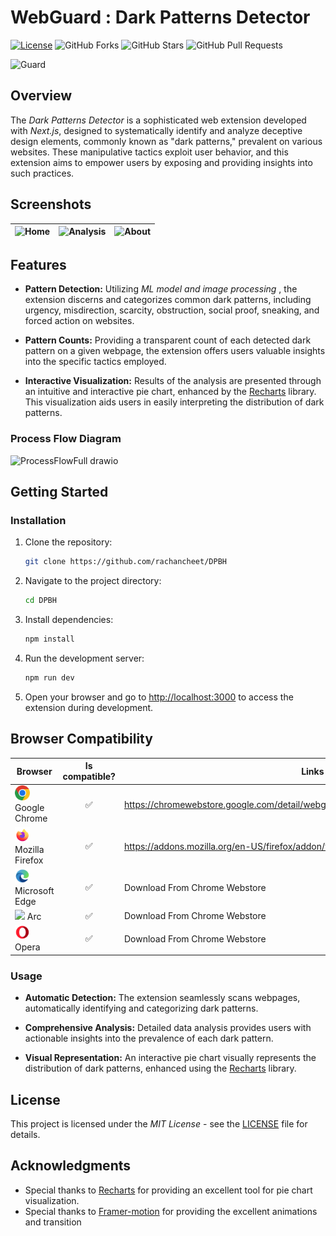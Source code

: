 # WebGuard : Dark Patterns Detector

[![License](https://img.shields.io/badge/License-MIT-blue.svg)](LICENSE)
![GitHub Forks](https://img.shields.io/github/forks/zubairmh/dpbh-web?style=social)
![GitHub Stars](https://img.shields.io/github/stars/zubairmh/dpbh-web?style=social)
![GitHub Pull Requests](https://img.shields.io/github/issues-pr/zubairmh/dpbh-web?style=social)

![Guard](https://github.com/zubairmh/dpbh-web/assets/113838495/b591ea7a-e2b6-4cf3-a692-d814c3778d93)

## Overview

The _Dark Patterns Detector_ is a sophisticated web extension developed with _Next.js_, designed to systematically identify and analyze deceptive design elements, commonly known as "dark patterns," prevalent on various websites. These manipulative tactics exploit user behavior, and this extension aims to empower users by exposing and providing insights into such practices.


## Screenshots



| ![Home](https://github.com/rachancheet/DPBH/assets/55895940/f3d6cc15-f315-4fa4-95eb-8e5489a13d97) | ![Analysis](https://github.com/rachancheet/DPBH/assets/55895940/9384435f-500c-4747-bbb8-96ceff325193) | ![About](https://github.com/rachancheet/DPBH/assets/55895940/20d6e2bb-87ef-44f4-bb33-d944a71b98ef) |
| :-------------------------------------------------------------------------------------------------: | :-----------------------------------------------------------------------------------------------------: | :--------------------------------------------------------------------------------------------------: |


## Features

- **Pattern Detection:** Utilizing _ML model and image processing_ , the extension discerns and categorizes common dark patterns, including urgency, misdirection, scarcity, obstruction, social proof, sneaking, and forced action on websites.

- **Pattern Counts:** Providing a transparent count of each detected dark pattern on a given webpage, the extension offers users valuable insights into the specific tactics employed.

- **Interactive Visualization:** Results of the analysis are presented through an intuitive and interactive pie chart, enhanced by the [Recharts](https://recharts.org/) library. This visualization aids users in easily interpreting the distribution of dark patterns.

### Process Flow Diagram

![ProcessFlowFull drawio](https://github.com/zubairmh/dpbh-web/assets/113838495/3c09c4b6-d221-4dc8-8915-5519ee67fcf3)



## Getting Started

### Installation

1. Clone the repository:

   ```bash
   git clone https://github.com/rachancheet/DPBH
   ```

2. Navigate to the project directory:

   ```bash
   cd DPBH
   ```

3. Install dependencies:

   ```bash
   npm install
   ```

4. Run the development server:

   ```bash
   npm run dev
   ```

5. Open your browser and go to [http://localhost:3000](http://localhost:3000) to access the extension during development.

## Browser Compatibility

| Browser                                                                                                                                                                                        | Is compatible? | Links                                                                              |
| ---------------------------------------------------------------------------------------------------------------------------------------------------------------------------------------------- | :------------: | ---------------------------------------------------------------------------------- |
| <img src="https://raw.githubusercontent.com/edent/SuperTinyIcons/master/images/svg/chrome.svg" width="24px" style="background: white" /> Google Chrome                                         |       ✅       | https://chromewebstore.google.com/detail/webguard/fmdhbnclekigiecacodhabbbnadokeoj |
| <img src="https://raw.githubusercontent.com/edent/SuperTinyIcons/master/images/svg/firefox.svg" width="24px" style="background: white" /> Mozilla Firefox                                      |       ✅       | https://addons.mozilla.org/en-US/firefox/addon/webguard-gg/                        |
| <img src="https://raw.githubusercontent.com/edent/SuperTinyIcons/master/images/svg/edge.svg" width="24px" style="background: white" /> Microsoft Edge                                          |       ✅       | Download From Chrome Webstore                                                      |
| <img src="https://gist.githubusercontent.com/PonomareVlad/f7a37bce6ff2dc19971c681269a30b26/raw/6ead3403e203db1c9ea195b57f6026f1d498e7dc/arc.svg" width="24px" style="background: white" /> Arc |       ✅       | Download From Chrome Webstore                                                      |
| <img src="https://raw.githubusercontent.com/edent/SuperTinyIcons/master/images/svg/opera.svg" width="24px" style="background: white" /> Opera                                                  |       ✅       | Download From Chrome Webstore                                                      |


### Usage

- **Automatic Detection:** The extension seamlessly scans webpages, automatically identifying and categorizing dark patterns.

- **Comprehensive Analysis:** Detailed data analysis provides users with actionable insights into the prevalence of each dark pattern.

- **Visual Representation:** An interactive pie chart visually represents the distribution of dark patterns, enhanced using the [Recharts](https://recharts.org/) library.


## License

This project is licensed under the _MIT License_ - see the [LICENSE](LICENSE) file for details.

## Acknowledgments

- Special thanks to [Recharts](https://recharts.org/) for providing an excellent tool for pie chart visualization.
- Special thanks to [Framer-motion](https://www.framer.com/motion/) for providing the excellent animations and transition
